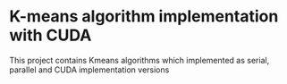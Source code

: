 # K-means algorithm implementation with CUDA
This project contains Kmeans algorithms which implemented as serial, parallel and CUDA implementation versions
